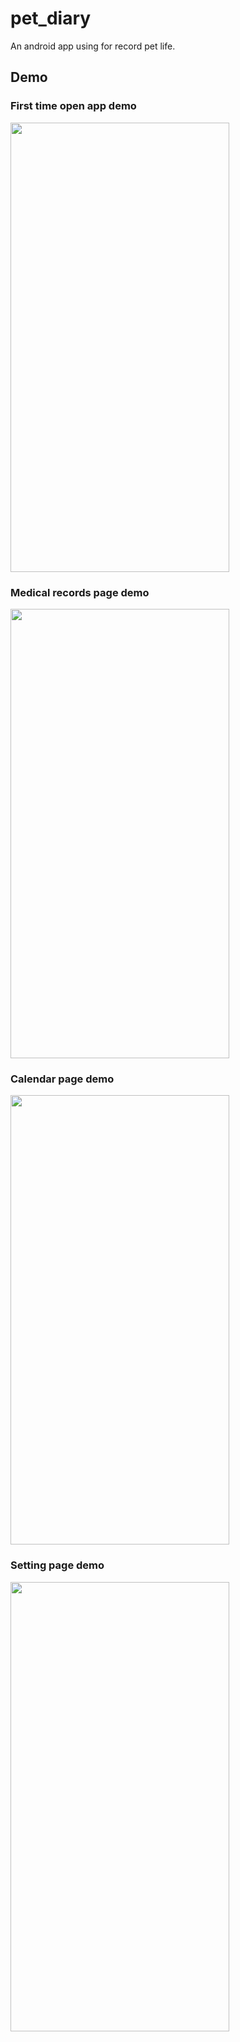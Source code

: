 # pet_diary

An android app using for record pet life.



## Demo

### First time open app demo

<img src="https://github.com/r0412g/pet_diary/blob/dev/Demo/gif/first_time_open_app_demo.gif" width="350" height="719" />

### Medical records page demo

<img src="https://github.com/r0412g/pet_diary/blob/dev/Demo/gif/hospital_page_demo.gif" width="350" height="719" />

### Calendar page demo

<img src="https://github.com/r0412g/pet_diary/blob/dev/Demo/gif/calendar_page_demo.gif" width="350" height="719" />

### Setting page demo

<img src="https://github.com/r0412g/pet_diary/blob/dev/Demo/gif/setting_page_demo.gif" width="350" height="719" />